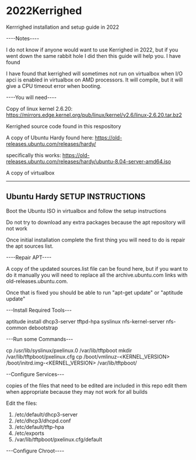 # 2022Kerrighed
Kerrrighed installation and setup guide in 2022

----Notes---- 

I do not know if anyone would want to use Kerrighed in 2022, but if you went down the same rabbit hole I did then this guide will help you. 
I have found

I have found that kerrighed will sometimes not run on virtualbox when I/O apci is enabled in virtualbox on AMD processors. It will compile, but it will give a CPU timeout error when booting.  





----You will need----

Copy of linux kernel 2.6.20: https://mirrors.edge.kernel.org/pub/linux/kernel/v2.6/linux-2.6.20.tar.bz2

Kerrighed source code found in this respository

A copy of Ubuntu Hardy found here: https://old-releases.ubuntu.com/releases/hardy/

specifically this works: https://old-releases.ubuntu.com/releases/hardy/ubuntu-8.04-server-amd64.iso 

A copy of virtualbox


-------------------------------
Ubuntu Hardy SETUP INSTRUCTIONS
------------------------------

Boot the Ubuntu ISO in virtualbox and follow the setup instructions

Do not try to download any extra packages because the apt repository will not work

Once initial installation complete the first thing you will need to do is repair the apt sources list.

----Repair APT----

A copy of the updated sources.list file can be found here, but if you want to do it manually you will need to replace all the archive.ubuntu.com links with old-releases.ubuntu.com. 

Once that is fixed you should be able to run "apt-get update" or "aptitude update"

---Install Required Tools---

 aptitude install dhcp3-server tftpd-hpa syslinux nfs-kernel-server nfs-common debootstrap
 
 
 ---Run some Commands---
 
 cp /usr/lib/syslinux/pxelinux.0 /var/lib/tftpboot
 mkdir /var/lib/tftpboot/pxelinux.cfg
 cp /boot/vmlinuz-<KERNEL_VERSION> /boot/initrd.img-<KERNEL_VERSION> /var/lib/tftpboot/
 
 
 
 
--Configure Services---

copies of the files that need to be edited are included in this repo
edit them when appropriate because they may not work for all builds

Edit the files: 

1. /etc/default/dhcp3-server
2. /etc/dhcp3/dhcpd.conf
3. /etc/default/tftp-hpa
4. /etc/exports
5. /var/lib/tftpboot/pxelinux.cfg/default


---Configure Chroot----











